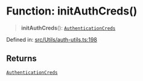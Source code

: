 # Function: initAuthCreds()

> **initAuthCreds**(): [`AuthenticationCreds`](../type-aliases/AuthenticationCreds.md)

Defined in: [src/Utils/auth-utils.ts:198](https://github.com/Fokusdotid/bail/blob/043003e0dc220c8f52aef36f90c7026f3a192427/src/Utils/auth-utils.ts#L198)

## Returns

[`AuthenticationCreds`](../type-aliases/AuthenticationCreds.md)

